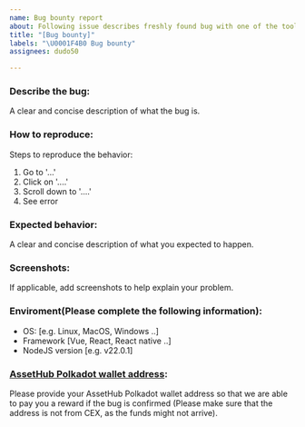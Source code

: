 ```yaml
---
name: Bug bounty report
about: Following issue describes freshly found bug with one of the tools.
title: "[Bug bounty]"
labels: "\U0001F4B0 Bug bounty"
assignees: dudo50

---
```


### Describe the bug:
A clear and concise description of what the bug is.

### How to reproduce:
Steps to reproduce the behavior:
1. Go to '...'
2. Click on '....'
3. Scroll down to '....'
4. See error

### Expected behavior:
A clear and concise description of what you expected to happen.

### Screenshots:
If applicable, add screenshots to help explain your problem.

### Enviroment(Please complete the following information):
 - OS: [e.g. Linux, MacOS, Windows ..]
 - Framework [Vue, React, React native ..]
 - NodeJS version [e.g. v22.0.1]

### [AssetHub Polkadot wallet address](https://polkadot.js.org/apps/?rpc=wss%3A%2F%2Fpolkadot-asset-hub-rpc.polkadot.io#/accounts):
Please provide your AssetHub Polkadot wallet address so that we are able to pay you a reward if the bug is confirmed (Please make sure that the address is not from CEX, as the funds might not arrive).

